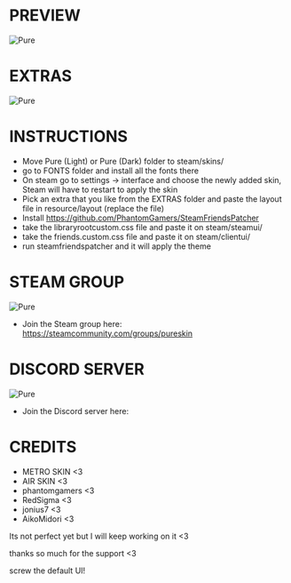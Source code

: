 # PREVIEW
![Pure](https://media.giphy.com/media/P7UAC7b1uGN7p8Vase/giphy.gif)

# EXTRAS
![Pure](https://media.giphy.com/media/LpmuNBVvoJLZA7tHOy/giphy.gif)

# INSTRUCTIONS
* Move Pure (Light) or Pure (Dark) folder to steam/skins/
* go to FONTS folder and install all the fonts there
* On steam go to settings -> interface and choose the newly added skin, Steam will have to restart to apply the skin
* Pick an extra that you like from the EXTRAS folder and paste the layout file in resource/layout (replace the file)
* Install https://github.com/PhantomGamers/SteamFriendsPatcher 
* take the libraryrootcustom.css file and paste it on steam/steamui/
* take the friends.custom.css file and paste it on steam/clientui/
* run steamfriendspatcher and it will apply the theme

# STEAM GROUP
![Pure](https://i.imgur.com/RTWjQL6.png)

* Join the Steam group here: https://steamcommunity.com/groups/pureskin

# DISCORD SERVER
![Pure](https://i.imgur.com/kCxL1Bi.png)

* Join the Discord server here: 

# CREDITS
* METRO SKIN <3
* AIR SKIN <3
* phantomgamers <3
* RedSigma <3
* jonius7 <3
* AikoMidori <3

Its not perfect yet but I will keep working on it <3

thanks so much for the support <3

screw the default UI!
